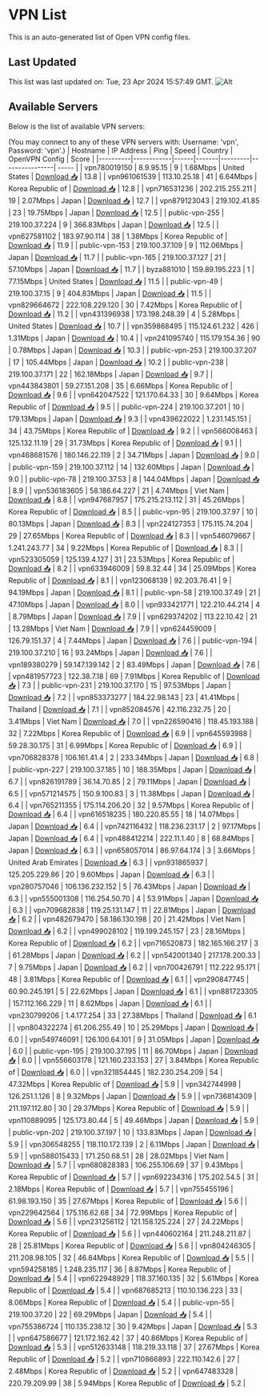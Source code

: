 # VPN List

This is an auto-generated list of Open VPN config files.

## Last Updated

This list was last updated on: Tue, 23 Apr 2024 15:57:49 GMT.
![Alt](https://repobeats.axiom.co/api/embed/186b98318ef1479477931607c1ad7d823f12451f.svg "Repobeats analytics image")

## Available Servers

Below is the list of available VPN servers:

(You may connect to any of these VPN servers with: Username: 'vpn', Password: 'vpn'.)
| Hostname | IP Address | Ping | Speed | Country | OpenVPN Config | Score |
|----------|------------|------|-------|---------|----------------| ----- |
| vpn780019150 | 8.9.95.15 | 9 | 1.68Mbps | United States | [Download 📥](./configs/server_0_US.ovpn) | 13.8 |
| vpn961061539 | 113.10.25.18 | 41 | 6.64Mbps | Korea Republic of | [Download 📥](./configs/server_1_KR.ovpn) | 12.8 |
| vpn716531236 | 202.215.255.211 | 19 | 2.07Mbps | Japan | [Download 📥](./configs/server_2_JP.ovpn) | 12.7 |
| vpn879123043 | 219.102.41.85 | 23 | 19.75Mbps | Japan | [Download 📥](./configs/server_3_JP.ovpn) | 12.5 |
| public-vpn-255 | 219.100.37.224 | 9 | 366.83Mbps | Japan | [Download 📥](./configs/server_4_JP.ovpn) | 12.5 |
| vpn627581102 | 183.97.90.114 | 38 | 1.38Mbps | Korea Republic of | [Download 📥](./configs/server_5_KR.ovpn) | 11.9 |
| public-vpn-153 | 219.100.37.109 | 9 | 112.06Mbps | Japan | [Download 📥](./configs/server_6_JP.ovpn) | 11.7 |
| public-vpn-165 | 219.100.37.127 | 21 | 57.10Mbps | Japan | [Download 📥](./configs/server_7_JP.ovpn) | 11.7 |
| byza881010 | 159.89.195.223 | 1 | 77.15Mbps | United States | [Download 📥](./configs/server_8_US.ovpn) | 11.5 |
| public-vpn-49 | 219.100.37.15 | 9 | 404.83Mbps | Japan | [Download 📥](./configs/server_9_JP.ovpn) | 11.5 |
| vpn829664672 | 222.108.229.120 | 30 | 7.42Mbps | Korea Republic of | [Download 📥](./configs/server_10_KR.ovpn) | 11.2 |
| vpn431396938 | 173.198.248.39 | 4 | 5.28Mbps | United States | [Download 📥](./configs/server_11_US.ovpn) | 10.7 |
| vpn359868495 | 115.124.61.232 | 426 | 1.31Mbps | Japan | [Download 📥](./configs/server_12_JP.ovpn) | 10.4 |
| vpn241095740 | 115.179.154.36 | 90 | 0.78Mbps | Japan | [Download 📥](./configs/server_13_JP.ovpn) | 10.3 |
| public-vpn-253 | 219.100.37.207 | 17 | 105.44Mbps | Japan | [Download 📥](./configs/server_14_JP.ovpn) | 10.2 |
| public-vpn-238 | 219.100.37.171 | 22 | 162.18Mbps | Japan | [Download 📥](./configs/server_15_JP.ovpn) | 9.7 |
| vpn443843801 | 59.27.151.208 | 35 | 6.66Mbps | Korea Republic of | [Download 📥](./configs/server_16_KR.ovpn) | 9.6 |
| vpn642047522 | 121.170.64.33 | 30 | 9.64Mbps | Korea Republic of | [Download 📥](./configs/server_17_KR.ovpn) | 9.5 |
| public-vpn-224 | 219.100.37.201 | 10 | 179.13Mbps | Japan | [Download 📥](./configs/server_18_JP.ovpn) | 9.3 |
| vpn439622022 | 1.231.145.151 | 34 | 43.75Mbps | Korea Republic of | [Download 📥](./configs/server_19_KR.ovpn) | 9.2 |
| vpn566008463 | 125.132.11.19 | 29 | 31.73Mbps | Korea Republic of | [Download 📥](./configs/server_20_KR.ovpn) | 9.1 |
| vpn468681576 | 180.146.22.119 | 2 | 34.71Mbps | Japan | [Download 📥](./configs/server_21_JP.ovpn) | 9.0 |
| public-vpn-159 | 219.100.37.112 | 14 | 132.60Mbps | Japan | [Download 📥](./configs/server_22_JP.ovpn) | 9.0 |
| public-vpn-78 | 219.100.37.53 | 8 | 144.04Mbps | Japan | [Download 📥](./configs/server_23_JP.ovpn) | 8.9 |
| vpn536183605 | 58.186.64.227 | 21 | 4.74Mbps | Viet Nam | [Download 📥](./configs/server_24_VN.ovpn) | 8.8 |
| vpn947687957 | 175.215.213.112 | 31 | 45.26Mbps | Korea Republic of | [Download 📥](./configs/server_25_KR.ovpn) | 8.5 |
| public-vpn-95 | 219.100.37.97 | 10 | 80.13Mbps | Japan | [Download 📥](./configs/server_26_JP.ovpn) | 8.3 |
| vpn224127353 | 175.115.74.204 | 29 | 27.65Mbps | Korea Republic of | [Download 📥](./configs/server_27_KR.ovpn) | 8.3 |
| vpn546079667 | 1.241.243.77 | 34 | 9.22Mbps | Korea Republic of | [Download 📥](./configs/server_28_KR.ovpn) | 8.3 |
| vpn523305059 | 125.139.4.127 | 31 | 23.53Mbps | Korea Republic of | [Download 📥](./configs/server_29_KR.ovpn) | 8.2 |
| vpn633946009 | 59.8.32.44 | 34 | 25.09Mbps | Korea Republic of | [Download 📥](./configs/server_30_KR.ovpn) | 8.1 |
| vpn123068139 | 92.203.76.41 | 9 | 94.19Mbps | Japan | [Download 📥](./configs/server_31_JP.ovpn) | 8.1 |
| public-vpn-58 | 219.100.37.49 | 21 | 47.10Mbps | Japan | [Download 📥](./configs/server_32_JP.ovpn) | 8.0 |
| vpn933421771 | 122.210.44.214 | 4 | 8.79Mbps | Japan | [Download 📥](./configs/server_33_JP.ovpn) | 7.9 |
| vpn629374202 | 113.22.10.42 | 21 | 13.28Mbps | Viet Nam | [Download 📥](./configs/server_34_VN.ovpn) | 7.9 |
| vpn624459009 | 126.79.151.37 | 4 | 7.44Mbps | Japan | [Download 📥](./configs/server_35_JP.ovpn) | 7.6 |
| public-vpn-194 | 219.100.37.210 | 16 | 93.24Mbps | Japan | [Download 📥](./configs/server_36_JP.ovpn) | 7.6 |
| vpn189380279 | 59.147.139.142 | 2 | 83.49Mbps | Japan | [Download 📥](./configs/server_37_JP.ovpn) | 7.6 |
| vpn481957723 | 122.38.7.18 | 69 | 7.91Mbps | Korea Republic of | [Download 📥](./configs/server_38_KR.ovpn) | 7.3 |
| public-vpn-231 | 219.100.37.170 | 15 | 97.53Mbps | Japan | [Download 📥](./configs/server_39_JP.ovpn) | 7.2 |
| vpn853373277 | 184.22.98.143 | 23 | 41.41Mbps | Thailand | [Download 📥](./configs/server_40_TH.ovpn) | 7.1 |
| vpn852084576 | 42.116.232.75 | 20 | 3.41Mbps | Viet Nam | [Download 📥](./configs/server_41_VN.ovpn) | 7.0 |
| vpn226590416 | 118.45.193.188 | 32 | 7.22Mbps | Korea Republic of | [Download 📥](./configs/server_42_KR.ovpn) | 6.9 |
| vpn645593988 | 59.28.30.175 | 31 | 6.99Mbps | Korea Republic of | [Download 📥](./configs/server_43_KR.ovpn) | 6.9 |
| vpn706828378 | 106.161.41.4 | 2 | 233.34Mbps | Japan | [Download 📥](./configs/server_44_JP.ovpn) | 6.8 |
| public-vpn-227 | 219.100.37.185 | 10 | 188.35Mbps | Japan | [Download 📥](./configs/server_45_JP.ovpn) | 6.7 |
| vpn826191789 | 36.14.70.85 | 2 | 79.11Mbps | Japan | [Download 📥](./configs/server_46_JP.ovpn) | 6.5 |
| vpn571214575 | 150.9.100.83 | 3 | 11.38Mbps | Japan | [Download 📥](./configs/server_47_JP.ovpn) | 6.4 |
| vpn765211355 | 175.114.206.20 | 32 | 9.57Mbps | Korea Republic of | [Download 📥](./configs/server_48_KR.ovpn) | 6.4 |
| vpn616518235 | 180.220.85.55 | 18 | 14.07Mbps | Japan | [Download 📥](./configs/server_49_JP.ovpn) | 6.4 |
| vpn742116432 | 118.236.231.17 | 2 | 97.17Mbps | Japan | [Download 📥](./configs/server_50_JP.ovpn) | 6.4 |
| vpn488412214 | 222.11.1.40 | 8 | 68.84Mbps | Japan | [Download 📥](./configs/server_51_JP.ovpn) | 6.3 |
| vpn658057014 | 86.97.64.174 | 3 | 3.66Mbps | United Arab Emirates | [Download 📥](./configs/server_52_AE.ovpn) | 6.3 |
| vpn931865937 | 125.205.229.86 | 20 | 9.60Mbps | Japan | [Download 📥](./configs/server_53_JP.ovpn) | 6.3 |
| vpn280757046 | 106.136.232.152 | 5 | 76.43Mbps | Japan | [Download 📥](./configs/server_54_JP.ovpn) | 6.3 |
| vpn555001308 | 116.254.50.70 | 4 | 53.91Mbps | Japan | [Download 📥](./configs/server_55_JP.ovpn) | 6.3 |
| vpn709682838 | 119.25.131.147 | 11 | 22.81Mbps | Japan | [Download 📥](./configs/server_56_JP.ovpn) | 6.2 |
| vpn482679470 | 58.186.130.198 | 20 | 21.42Mbps | Viet Nam | [Download 📥](./configs/server_57_VN.ovpn) | 6.2 |
| vpn499028102 | 119.199.245.157 | 23 | 28.16Mbps | Korea Republic of | [Download 📥](./configs/server_58_KR.ovpn) | 6.2 |
| vpn716520873 | 182.165.166.217 | 3 | 61.28Mbps | Japan | [Download 📥](./configs/server_59_JP.ovpn) | 6.2 |
| vpn542001340 | 217.178.200.33 | 7 | 9.75Mbps | Japan | [Download 📥](./configs/server_60_JP.ovpn) | 6.2 |
| vpn700426791 | 112.222.95.171 | 48 | 3.81Mbps | Korea Republic of | [Download 📥](./configs/server_61_KR.ovpn) | 6.1 |
| vpn290847745 | 60.90.245.191 | 5 | 22.62Mbps | Japan | [Download 📥](./configs/server_62_JP.ovpn) | 6.1 |
| vpn881723305 | 157.112.166.229 | 11 | 8.62Mbps | Japan | [Download 📥](./configs/server_63_JP.ovpn) | 6.1 |
| vpn230799206 | 1.4.177.254 | 33 | 27.38Mbps | Thailand | [Download 📥](./configs/server_64_TH.ovpn) | 6.1 |
| vpn804322274 | 61.206.255.49 | 10 | 25.29Mbps | Japan | [Download 📥](./configs/server_65_JP.ovpn) | 6.0 |
| vpn549746091 | 126.100.64.101 | 9 | 31.05Mbps | Japan | [Download 📥](./configs/server_66_JP.ovpn) | 6.0 |
| public-vpn-195 | 219.100.37.195 | 11 | 86.70Mbps | Japan | [Download 📥](./configs/server_67_JP.ovpn) | 6.0 |
| vpn556603178 | 121.160.233.153 | 27 | 3.84Mbps | Korea Republic of | [Download 📥](./configs/server_68_KR.ovpn) | 6.0 |
| vpn321854445 | 182.230.254.209 | 54 | 47.32Mbps | Korea Republic of | [Download 📥](./configs/server_69_KR.ovpn) | 5.9 |
| vpn342744998 | 126.251.1.126 | 8 | 9.32Mbps | Japan | [Download 📥](./configs/server_70_JP.ovpn) | 5.9 |
| vpn736814309 | 211.197.112.80 | 30 | 29.37Mbps | Korea Republic of | [Download 📥](./configs/server_71_KR.ovpn) | 5.9 |
| vpn110889095 | 125.173.80.44 | 5 | 49.46Mbps | Japan | [Download 📥](./configs/server_72_JP.ovpn) | 5.9 |
| public-vpn-202 | 219.100.37.197 | 10 | 133.83Mbps | Japan | [Download 📥](./configs/server_73_JP.ovpn) | 5.9 |
| vpn306548255 | 118.110.172.139 | 2 | 6.11Mbps | Japan | [Download 📥](./configs/server_74_JP.ovpn) | 5.9 |
| vpn588015433 | 171.250.68.51 | 28 | 28.02Mbps | Viet Nam | [Download 📥](./configs/server_75_VN.ovpn) | 5.7 |
| vpn680828383 | 106.255.106.69 | 37 | 9.43Mbps | Korea Republic of | [Download 📥](./configs/server_76_KR.ovpn) | 5.7 |
| vpn692234316 | 175.202.54.5 | 31 | 2.18Mbps | Korea Republic of | [Download 📥](./configs/server_77_KR.ovpn) | 5.7 |
| vpn755455196 | 61.98.193.150 | 35 | 27.67Mbps | Korea Republic of | [Download 📥](./configs/server_78_KR.ovpn) | 5.6 |
| vpn229642564 | 175.116.62.68 | 34 | 72.99Mbps | Korea Republic of | [Download 📥](./configs/server_79_KR.ovpn) | 5.6 |
| vpn231256112 | 121.158.125.224 | 27 | 24.22Mbps | Korea Republic of | [Download 📥](./configs/server_80_KR.ovpn) | 5.6 |
| vpn440602164 | 211.248.211.87 | 28 | 25.81Mbps | Korea Republic of | [Download 📥](./configs/server_81_KR.ovpn) | 5.6 |
| vpn804246305 | 211.208.98.105 | 32 | 46.84Mbps | Korea Republic of | [Download 📥](./configs/server_82_KR.ovpn) | 5.5 |
| vpn594258185 | 1.248.235.117 | 36 | 8.87Mbps | Korea Republic of | [Download 📥](./configs/server_83_KR.ovpn) | 5.4 |
| vpn622948929 | 118.37.160.135 | 32 | 5.61Mbps | Korea Republic of | [Download 📥](./configs/server_84_KR.ovpn) | 5.4 |
| vpn687685213 | 110.10.136.223 | 33 | 8.06Mbps | Korea Republic of | [Download 📥](./configs/server_85_KR.ovpn) | 5.4 |
| public-vpn-55 | 219.100.37.20 | 22 | 69.29Mbps | Japan | [Download 📥](./configs/server_86_JP.ovpn) | 5.4 |
| vpn755386724 | 110.135.238.12 | 30 | 9.42Mbps | Japan | [Download 📥](./configs/server_87_JP.ovpn) | 5.3 |
| vpn647586677 | 121.172.162.42 | 37 | 40.86Mbps | Korea Republic of | [Download 📥](./configs/server_88_KR.ovpn) | 5.3 |
| vpn512633148 | 118.219.33.118 | 37 | 27.67Mbps | Korea Republic of | [Download 📥](./configs/server_89_KR.ovpn) | 5.2 |
| vpn710866893 | 222.110.142.6 | 27 | 2.48Mbps | Korea Republic of | [Download 📥](./configs/server_90_KR.ovpn) | 5.2 |
| vpn647483328 | 220.79.209.99 | 38 | 5.94Mbps | Korea Republic of | [Download 📥](./configs/server_91_KR.ovpn) | 5.2 |
